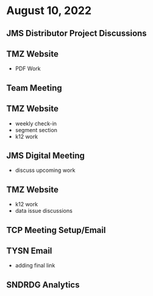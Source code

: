 # August 10, 2022

## JMS Distributor Project Discussions

## TMZ Website
- PDF Work

## Team Meeting

## TMZ Website
- weekly check-in
- segment section
- k12 work

## JMS Digital Meeting
- discuss upcoming work

## TMZ Website
- k12 work
- data issue discussions

## TCP Meeting Setup/Email

## TYSN Email
- adding final link

## SNDRDG Analytics